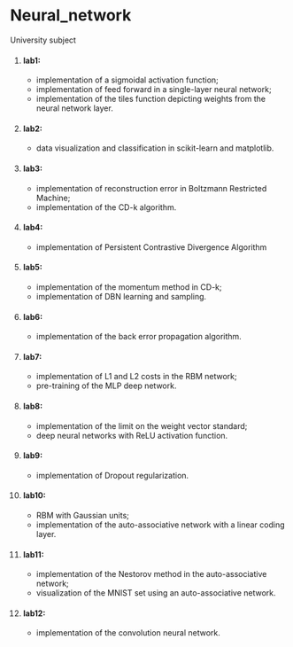 # Neural_network
University subject
1. #### lab1:
    * implementation of a sigmoidal activation function;
    * implementation of feed forward in a single-layer neural network;
    * implementation of the tiles function depicting weights from the neural network layer.
2. #### lab2:
    * data visualization and classification in scikit-learn and matplotlib.
3. #### lab3:
    * implementation of reconstruction error in Boltzmann Restricted Machine;
    * implementation of the CD-k algorithm.
4. #### lab4:
    * implementation of Persistent Contrastive Divergence Algorithm
5. #### lab5:
    * implementation of the momentum method in CD-k;
    * implementation of DBN learning and sampling.
6. #### lab6:
    * implementation of the back error propagation algorithm.
7. #### lab7:
    * implementation of L1 and L2 costs in the RBM network;
    * pre-training of the MLP deep network.
8. #### lab8:
    * implementation of the limit on the weight vector standard;
    * deep neural networks with ReLU activation function.
9. #### lab9:
    * implementation of Dropout regularization.
10. #### lab10:
    * RBM with Gaussian units;
    * implementation of the auto-associative network with a linear coding layer.
11. #### lab11:
    * implementation of the Nestorov method in the auto-associative network;
    * visualization of the MNIST set using an auto-associative network.
12. #### lab12:
    * implementation of the convolution neural network.
